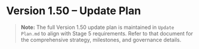 # Version 1.50 – Update Plan

> **Note:** The full Version 1.50 update plan is maintained in `Update Plan.md` to align with Stage 5 requirements. Refer to that document for the comprehensive strategy, milestones, and governance details.

